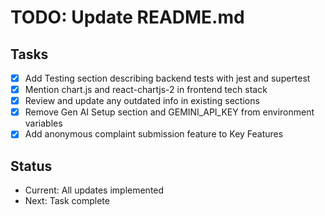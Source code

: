 # TODO: Update README.md

## Tasks
- [x] Add Testing section describing backend tests with jest and supertest
- [x] Mention chart.js and react-chartjs-2 in frontend tech stack
- [x] Review and update any outdated info in existing sections
- [x] Remove Gen AI Setup section and GEMINI_API_KEY from environment variables
- [x] Add anonymous complaint submission feature to Key Features

## Status
- Current: All updates implemented
- Next: Task complete
